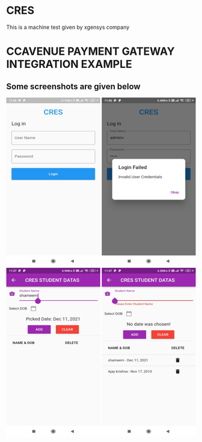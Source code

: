 # CRES
This is a machine test given by xgensys company


# CCAVENUE PAYMENT GATEWAY INTEGRATION EXAMPLE


## Some screenshots are given below


<img src="https://github.com/Shameem-ahsan/CRES/blob/master/screenshot1.jpg" width="250" height="450">


<img src="https://github.com/Shameem-ahsan/CRES/blob/master/screenshot2.jpg" width="250" height="450">


<img src="https://github.com/Shameem-ahsan/CRES/blob/master/screenshot3.jpg" width="250" height="450">


<img src="https://github.com/Shameem-ahsan/CRES/blob/master/screenshot4.jpg" width="250" height="450">

